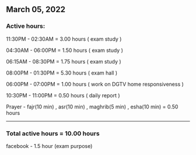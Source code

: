 ## March 05, 2022
### Active hours:

11:30PM - 02:30AM     = 3.00 hours ( exam study )

04:30AM - 06:00PM     = 1.50 hours ( exam study )

06:15AM - 08:30PM     = 1.75 hours ( exam study )

08:00PM - 01:30PM     = 5.30 hours ( exam hall )

06:00PM - 07:00PM     = 1.00 hours ( work on DGTV home responsiveness )

10:30PM - 11:00PM     = 0.50 hours ( daily report )

Prayer - fajr(10 min) , asr(10 min) , maghrib(5 min) , esha(10 min) = 0.50 hours

----------------------------------------

### Total active hours = 10.00 hours

facebook - 1.5 hour (exam purpose)
